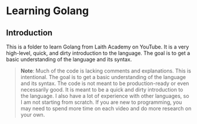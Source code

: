 # Learning Golang

## Introduction

This is a folder to learn Golang from Laith Academy on YouTube. It is a very high-level, quick, and dirty introduction to the language. The goal is to get a basic understanding of the language and its syntax.

> **Note**: Much of the code is lacking comments and explanations. This is intentional. The goal is to get a basic understanding of the language and its syntax. The code is not meant to be production-ready or even necessarily good. It is meant to be a quick and dirty introduction to the language. I also have a lot of experience with other languages, so I am not starting from scratch. If you are new to programming, you may need to spend more time on each video and do more research on your own.
